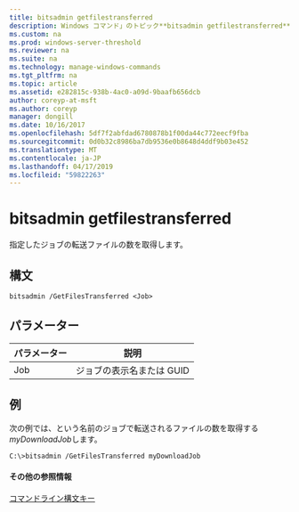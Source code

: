 ```yaml
---
title: bitsadmin getfilestransferred
description: Windows コマンド」のトピック**bitsadmin getfilestransferred** -指定したジョブの転送されたファイルの数を取得します。
ms.custom: na
ms.prod: windows-server-threshold
ms.reviewer: na
ms.suite: na
ms.technology: manage-windows-commands
ms.tgt_pltfrm: na
ms.topic: article
ms.assetid: e282815c-938b-4ac0-a09d-9baafb656dcb
author: coreyp-at-msft
ms.author: coreyp
manager: dongill
ms.date: 10/16/2017
ms.openlocfilehash: 5df7f2abfdad6780878b1f00da44c772eecf9fba
ms.sourcegitcommit: 0d0b32c8986ba7db9536e0b8648d4ddf9b03e452
ms.translationtype: MT
ms.contentlocale: ja-JP
ms.lasthandoff: 04/17/2019
ms.locfileid: "59822263"
---
```

# <a name="bitsadmin-getfilestransferred"></a>bitsadmin getfilestransferred



指定したジョブの転送ファイルの数を取得します。

## <a name="syntax"></a>構文

```
bitsadmin /GetFilesTransferred <Job>
```

## <a name="parameters"></a>パラメーター

|パラメーター|説明|
|---------|-----------|
|Job|ジョブの表示名または GUID|

## <a name="BKMK_examples"></a>例

次の例では、という名前のジョブで転送されるファイルの数を取得する*myDownloadJob*します。
```
C:\>bitsadmin /GetFilesTransferred myDownloadJob
```

#### <a name="additional-references"></a>その他の参照情報

[コマンドライン構文キー](command-line-syntax-key.md)